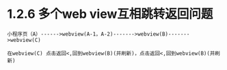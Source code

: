 # 1.2.6 多个web view互相跳转返回问题

```
小程序页（A）------>webview(A-1，A-2)------->webview(B)------->webview(C)

在webview(C) 点击返回<,回到webview(B)(并刷新)，点击返回<,回到webview(B)(并刷新)
```
